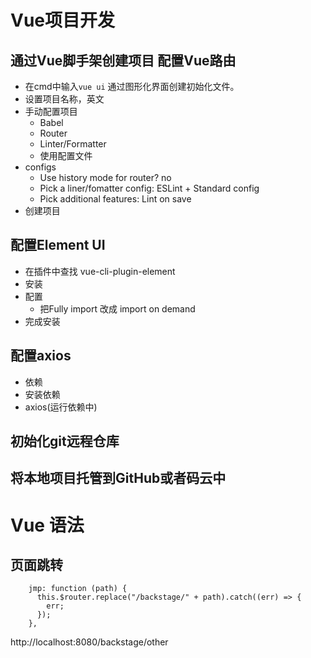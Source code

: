 # Vue项目开发

## 通过Vue脚手架创建项目 配置Vue路由
- 在cmd中输入`vue ui` 通过图形化界面创建初始化文件。
- 设置项目名称，英文
- 手动配置项目
  - Babel
  - Router
  - Linter/Formatter
  - 使用配置文件
- configs
  - Use history mode for router? no
  - Pick a liner/fomatter config: ESLint + Standard config
  - Pick additional features: Lint on save
- 创建项目

## 配置Element UI 
- 在插件中查找 vue-cli-plugin-element 
- 安装
- 配置
  - 把Fully import 改成 import on demand
- 完成安装

## 配置axios
- 依赖
- 安装依赖
- axios(运行依赖中)

## 初始化git远程仓库

## 将本地项目托管到GitHub或者码云中

# Vue 语法
## 页面跳转

```vue
    jmp: function (path) {
      this.$router.replace("/backstage/" + path).catch((err) => {
        err;
      });
    },
```

http://localhost:8080/backstage/other